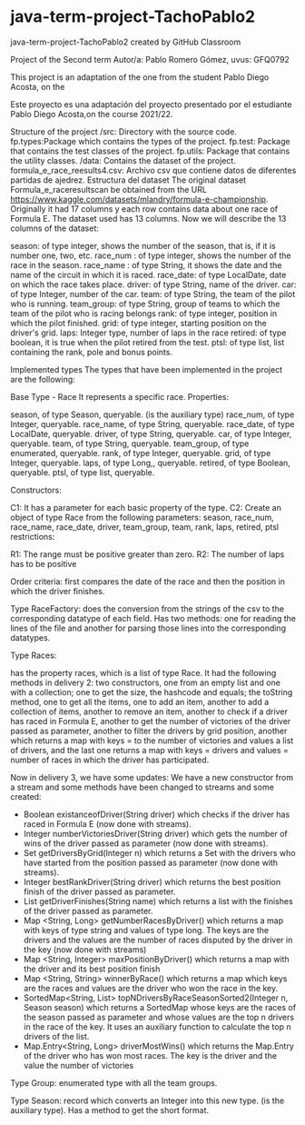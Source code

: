 # java-term-project-TachoPablo2
java-term-project-TachoPablo2 created by GitHub Classroom



Project of the Second term
Autor/a: Pablo Romero Gómez, uvus: GFQ0792

This project is an adaptation of the one from  the student Pablo Diego Acosta, on the 

Este proyecto es una adaptación del proyecto presentado por el estudiante Pablo Diego Acosta,on the course 2021/22.

Structure of the project
/src: Directory with the source code.
fp.types:Package which contains the types of the project.
fp.test: Package that contains the test classes of the project.
fp.utils: Package that contains the utility classes.
/data: Contains the dataset of the project.
formula_e_race_reesults4.csv: Archivo csv que contiene datos de diferentes partidas de ajedrez.
Estructura del dataset
The original dataset Formula_e_raceresultscan be obtained from the URL https://www.kaggle.com/datasets/mlandry/formula-e-championship. Originally it had 17 columns y each row contains data about one race of Formula E. The dataset used has 13 columns. Now we will describe the 13 columns of the dataset:

season: of type integer, shows the number of the season, that is, if it is number one, two, etc.
race_num : of type integer, shows the number of the race in the season.
race_name : of type String, it shows the date and the name of the circuit in which it is raced.
race_date: of type LocalDate, date on which the race takes place.
driver: of type String, name of the driver.
car: of type Integer, number of the car.
team: of type String, the team of the pilot who is running.
team_group: of type String, group of teams to which the team of the pilot who is racing belongs
rank: of type integer, position in which the pilot finished.
grid: of type integer, starting position on the driver's grid.
laps: Integer type, number of laps in the race
retired: of type boolean, it is true when the pilot retired from the test.
ptsl: of type list, list containing the rank, pole and bonus points.


Implemented types
The types that have been implemented in the project are the following:

Base Type - Race
It represents a specific race. Properties:

season, of type Season, queryable. (is the auxiliary type)
race_num, of type Integer, queryable.
race_name, of type String, queryable.
race_date, of type LocalDate, queryable.
driver, of type String, queryable.
car, of type Integer, queryable.
team, of type String, queryable.
team_group, of type enumerated, queryable.
rank, of type Integer, queryable.
grid, of type Integer, queryable.
laps, of type Long,, queryable.
retired, of type Boolean, queryable.
ptsl, of type list, queryable.

Constructors:

C1: It has a parameter for each basic property of the type.
C2: Create an object of type Race from the following parameters: season, race_num, race_name, race_date, driver, team_group, team, rank, laps,  retired, ptsl
restrictions:

R1: The range must be positive greater than zero.
R2: The number of laps has to be positive

Order criteria: first compares the date of the race and then the position in which the driver finishes.

Type RaceFactory:
does the conversion from the strings of the csv to the corresponding datatype of each field. Has two methods: one for reading the lines of the file and another for parsing those lines into the corresponding datatypes.

Type Races:

has the property races, which is a list of type Race.
It had the following methods in delivery 2: two constructors, one from an empty list and one with a collection; one to get the size, the hashcode and equals; the toString method, one to get all the items, one to add an item, another to add a collection of items, another to remove an item, another to check if a driver has raced in Formula E, another to get the number of victories of the driver passed as parameter, another to filter the drivers by grid position, another which returns a map with keys = to the number of victories and values a list of drivers, and the last one returns a map with keys = drivers and values = number of races in which the driver has participated.

Now in delivery 3, we have some updates: 
We have a new  constructor from a stream and some methods have been changed to streams and some created:
- Boolean existanceofDriver(String driver)  which checks if the driver has raced in Formula E (now done with streams).
- Integer numberVictoriesDriver(String driver)  which gets the number of wins of the driver passed as parameter (now done with streams).
- Set<String> getDriversByGrid(Integer n) which returns a Set with the drivers who have started from the position passed as parameter (now done with streams).
- Integer bestRankDriver(String driver)  which returns the best position finish of the driver passed as parameter.
- List<Integer> getDriverFinishes(String name) which returns a list with the finishes of the driver passed as parameter.
-  Map <String, Long> getNumberRacesByDriver() which returns a map with keys of type string and values of type long. The keys are the drivers and the values are the number of races disputed by the driver in the key (now done with streams)
- Map <String, Integer> maxPositionByDriver() which returns a map with the driver and its best position finish
- Map <String, String> winnerByRace() which returns a map which keys are the races and values are the driver who won the race in the key.
- SortedMap<String, List<String>> topNDriversByRaceSeasonSorted2(Integer n, Season season) which returns a SortedMap whose keys are the races of the season passed as parameter and whose values are the top n drivers in the race of the key. It uses an auxiliary function to calculate the top n drivers of the list.
- Map.Entry<String, Long> driverMostWins()  which returns the Map.Entry of the driver who has won most races. The key is the driver and the value the number of victories
	

Type Group:
enumerated type with all the team groups.

Type Season:
record which converts an Integer into this new type. (is the auxiliary type).
Has a method to get the short format.

